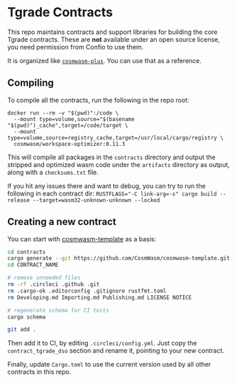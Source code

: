 # Tgrade Contracts

This repo maintains contracts and support libraries for building the core Tgrade contracts.
These are **not** available under an open source license, you need permission from Confio to use them.

It is organized like [`cosmwasm-plus`](https://github.com/CosmWasm/cosmwasm-plus). You can use that as a reference.

## Compiling

To compile all the contracts, run the following in the repo root:

```
docker run --rm -v "$(pwd)":/code \
  --mount type=volume,source="$(basename "$(pwd)")_cache",target=/code/target \
  --mount type=volume,source=registry_cache,target=/usr/local/cargo/registry \
  cosmwasm/workspace-optimizer:0.11.3
```

This will compile all packages in the `contracts` directory and output the
stripped and optimized wasm code under the `artifacts` directory as output,
along with a `checksums.txt` file.

If you hit any issues there and want to debug, you can try to run the
following in each contract dir:
`RUSTFLAGS="-C link-arg=-s" cargo build --release --target=wasm32-unknown-unknown --locked`

## Creating a new contract

You can start with [cosmwasm-template](https://github.com/CosmWasm/cosmwasm-template) as a basis:

```bash
cd contracts
cargo generate --git https://github.com/CosmWasm/cosmwasm-template.git --name CONTRACT_NAME
cd CONTRACT_NAME

# remove unneeded files
rm -rf .circleci .github .git
rm .cargo-ok .editorconfig .gitignore rustfmt.toml 
rm Developing.md Importing.md Publishing.md LICENSE NOTICE

# regenerate schema for CI tests
cargo schema

git add .
```

Then add it to CI, by editing `.circleci/config.yml`. Just copy the `contract_tgrade_dso` section and
rename it, pointing to your new contract.

Finally, update `Cargo.toml` to use the current version used by all other contracts in this repo.
